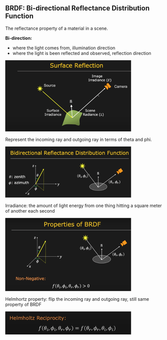 ## BRDF: Bi-directional Reflectance Distribution Function

The reflectance property of a material in a scene.

**Bi-direction:** 
- where the light comes from, illumination direction 
- where the light is been reflected and observed, reflection direction

<img src="brdf-1.png" width="400">

Represent the incoming ray and outgoing ray in terms of theta and phi.

<img src="brdf-2.png" width="400">

Irradiance: the amount of light energy from one thing hitting a square meter of another each second

<img src="brdf-3.png" width="400">

Helmhortz property: flip the incoming ray and outgoing ray, still same property of BRDF

<img src="brdf-4.png" width="400">
